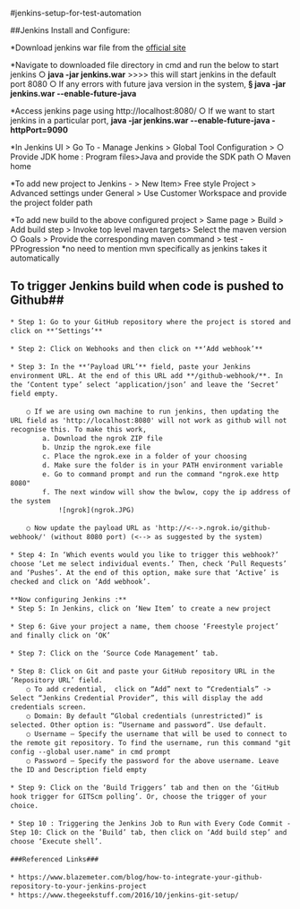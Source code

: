 #jenkins-setup-for-test-automation

##Jenkins Install and Configure:

*Download jenkins war file from the [official site](https://jenkins.io/download/)

*Navigate to downloaded file directory in cmd and run the below to start jenkins
	○ **java -jar jenkins.war** >>>> this will start jenkins in the default port 8080
	○ If any errors with future java version in the system, 
		**§ java -jar jenkins.war --enable-future-java**

*Access jenkins page using http://localhost:8080/
	○ If we want to start jenkins in a particular port,
		**java -jar jenkins.war --enable-future-java -httpPort=9090**

*In Jenkins UI > Go To - Manage Jenkins > Global Tool Configuration > 
	○ Provide JDK home  :  Program files>Java and provide the SDK path
	○ Maven home
	
*To add new project to Jenkins - > New Item> Free style Project > Advanced settings under General > Use Customer Workspace and provide the project folder path

*To add new build to the above configured project > Same page > Build > Add build step > Invoke top level maven targets> Select the maven version
	○ Goals > Provide the corresponding maven command > test -PProgression *no need to mention mvn specifically as jenkins takes it automatically
	
## To trigger Jenkins build when code is pushed to Github##

	* Step 1: Go to your GitHub repository where the project is stored and click on **‘Settings’**

	* Step 2: Click on Webhooks and then click on **‘Add webhook’**

	* Step 3: In the **‘Payload URL’** field, paste your Jenkins environment URL. At the end of this URL add **/github-webhook/**. In the ‘Content type’ select ‘application/json’ and leave the ‘Secret’ field empty.
	
    	○ If we are using own machine to run jenkins, then updating the URL field as 'http://localhost:8080' will not work as github will not recognise this. To make this work,
            a. Download the ngrok ZIP file
            b. Unzip the ngrok.exe file
            c. Place the ngrok.exe in a folder of your choosing
            d. Make sure the folder is in your PATH environment variable
            e. Go to command prompt and run the command "ngrok.exe http 8080"
            f. The next window will show the bwlow, copy the ip address of the system             
                ![ngrok](ngrok.JPG)

	    ○ Now update the payload URL as 'http://<-->.ngrok.io/github-webhook/' (without 8080 port) (<--> as suggested by the system)

	* Step 4: In ‘Which events would you like to trigger this webhook?’ choose ‘Let me select individual events.’ Then, check ‘Pull Requests’ and ‘Pushes’. At the end of this option, make sure that ‘Active’ is checked and click on ‘Add webhook’.

	**Now configuring Jenkins :**
	* Step 5: In Jenkins, click on ‘New Item’ to create a new project

	* Step 6: Give your project a name, them choose ‘Freestyle project’ and finally click on ‘OK’

	* Step 7: Click on the ‘Source Code Management’ tab.

	* Step 8: Click on Git and paste your GitHub repository URL in the ‘Repository URL’ field.
		○ To add credential,  click on “Add” next to “Credentials” -> Select “Jenkins Credential Provider”, this will display the add credentials screen.
		○ Domain: By default “Global credentials (unrestricted)” is selected. Other option is: “Username and password”. Use default.
		○ Username – Specify the username that will be used to connect to the remote git repository. To find the username, run this command "git config --global user.name" in cmd prompt
		○ Password – Specify the password for the above username. Leave the ID and Description field empty

	* Step 9: Click on the ‘Build Triggers’ tab and then on the ‘GitHub hook trigger for GITScm polling’. Or, choose the trigger of your choice.

	* Step 10 : Triggering the Jenkins Job to Run with Every Code Commit - Step 10: Click on the ‘Build’ tab, then click on ‘Add build step’ and choose ‘Execute shell’.
	
	###Referenced Links###

    * https://www.blazemeter.com/blog/how-to-integrate-your-github-repository-to-your-jenkins-project
    * https://www.thegeekstuff.com/2016/10/jenkins-git-setup/



	
	
	
	


